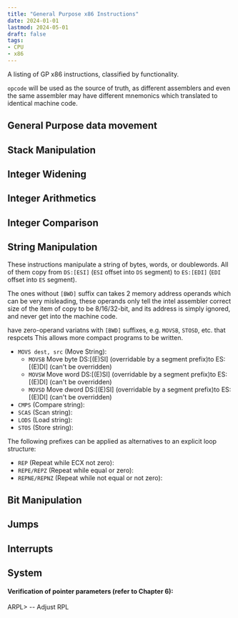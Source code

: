 ```yaml
---
title: "General Purpose x86 Instructions"
date: 2024-01-01
lastmod: 2024-05-01
draft: false
tags:
- CPU
- x86
---
```


A listing of GP x86 instructions, classified by functionality.

`opcode` will be used as the source of truth, as different assemblers and even the same assembler 
may have different mnemonics which translated to identical machine code.

## General Purpose data movement

## Stack Manipulation

## Integer Widening

## Integer Arithmetics

## Integer Comparison

## String Manipulation

These instructions manipulate a string of bytes, words, or doublewords.
All of them copy from `DS:[ESI]` (`ESI` offset into `DS` segment) to `ES:[EDI]` (`EDI` offset into `ES` segment).

The ones without `[BWD]` suffix can takes 2 memory address operands which can be very misleading, these operands only tell the intel assembler correct size of the item of copy to be 8/16/32-bit, and its address is simply ignored, and never get into the machine code.

 have zero-operand variatns with `[BWD]` suffixes, e.g. `MOVSB`, `STOSD`, etc. that respcets  This allows more compact programs to be written.
- `MOVS dest, src` (Move String):
    - `MOVSB` Move byte DS:[(E)SI] (overridable by a segment prefix)to ES:[(E)DI] (can't be overridden)
    - `MOVSW` Move word DS:[(E)SI] (overridable by a segment prefix)to ES:[(E)DI] (can't be overridden)
    - `MOVSD` Move dword DS:[(E)SI] (overridable by a segment prefix)to ES:[(E)DI] (can't be overridden)
- `CMPS` (Compare string):
- `SCAS` (Scan string):
- `LODS` (Load string):
- `STOS` (Store string):

The following prefixes can be applied as alternatives to an explicit loop structure:
- `REP` (Repeat while ECX not zero): 
- `REPE/REPZ` (Repeat while equal or zero): 
- `REPNE/REPNZ` (Repeat while not equal or not zero): 

## Bit Manipulation

## Jumps

## Interrupts

## System 



#### Verification of pointer parameters (refer to Chapter 6):
ARPL> -- Adjust RPL
